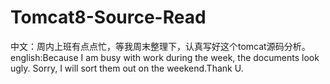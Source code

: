 # Tomcat8-Source-Read
中文：周内上班有点点忙，等我周末整理下，认真写好这个tomcat源码分析。
english:Because I am busy with work during the week, the documents look ugly. Sorry, I will sort them out on the weekend.Thank U.
